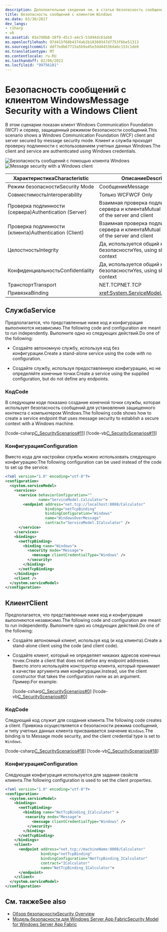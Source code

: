 ```yaml
---
description: Дополнительные сведения см. в статье безопасность сообщений с помощью клиента Windows.
title: Безопасность сообщений с клиентом Windows
ms.date: 03/30/2017
dev_langs:
- csharp
- vb
ms.assetid: 01e7d0b8-10f9-45c3-a4c5-53d44dc61eb8
ms.openlocfilehash: 97d415f68b4374ab2b18360347d7753f6be51313
ms.sourcegitcommit: ddf7edb67715a5b9a45e3dd44536dabc153c1de0
ms.translationtype: MT
ms.contentlocale: ru-RU
ms.lasthandoff: 02/06/2021
ms.locfileid: "99756101"
---
```

# <a name="message-security-with-a-windows-client"></a><span data-ttu-id="084ff-103">Безопасность сообщений с клиентом Windows</span><span class="sxs-lookup"><span data-stu-id="084ff-103">Message Security with a Windows Client</span></span>

<span data-ttu-id="084ff-104">В этом сценарии показан клиент Windows Communication Foundation (WCF) и сервер, защищенный режимом безопасности сообщений.</span><span class="sxs-lookup"><span data-stu-id="084ff-104">This scenario shows a Windows Communication Foundation (WCF) client and server secured by message security mode.</span></span> <span data-ttu-id="084ff-105">Клиент и служба проходят проверку подлинности с использованием учетных данных Windows.</span><span class="sxs-lookup"><span data-stu-id="084ff-105">The client and service are authenticated using Windows credentials.</span></span>  
  
 <span data-ttu-id="084ff-106">![Безопасность сообщений с помощью клиента Windows](media/1c8618d4-0005-4022-beb6-32fd087a8c3c.gif "1c8618d4-0005-4022-beb6-32fd087a8c3c")</span><span class="sxs-lookup"><span data-stu-id="084ff-106">![Message security with a Windows client](media/1c8618d4-0005-4022-beb6-32fd087a8c3c.gif "1c8618d4-0005-4022-beb6-32fd087a8c3c")</span></span>  
  
|<span data-ttu-id="084ff-107">Характеристика</span><span class="sxs-lookup"><span data-stu-id="084ff-107">Characteristic</span></span>|<span data-ttu-id="084ff-108">Описание</span><span class="sxs-lookup"><span data-stu-id="084ff-108">Description</span></span>|  
|--------------------|-----------------|  
|<span data-ttu-id="084ff-109">Режим безопасности</span><span class="sxs-lookup"><span data-stu-id="084ff-109">Security Mode</span></span>|<span data-ttu-id="084ff-110">Сообщение</span><span class="sxs-lookup"><span data-stu-id="084ff-110">Message</span></span>|  
|<span data-ttu-id="084ff-111">Совместимость</span><span class="sxs-lookup"><span data-stu-id="084ff-111">Interoperability</span></span>|<span data-ttu-id="084ff-112">Только WCF</span><span class="sxs-lookup"><span data-stu-id="084ff-112">WCF Only</span></span>|  
|<span data-ttu-id="084ff-113">Проверка подлинности (сервера)</span><span class="sxs-lookup"><span data-stu-id="084ff-113">Authentication (Server)</span></span>|<span data-ttu-id="084ff-114">Взаимная проверка подлинности сервера и клиента</span><span class="sxs-lookup"><span data-stu-id="084ff-114">Mutual authentication of the server and client</span></span>|  
|<span data-ttu-id="084ff-115">Проверка подлинности (клиента)</span><span class="sxs-lookup"><span data-stu-id="084ff-115">Authentication (Client)</span></span>|<span data-ttu-id="084ff-116">Взаимная проверка подлинности сервера и клиента</span><span class="sxs-lookup"><span data-stu-id="084ff-116">Mutual authentication of the server and client</span></span>|  
|<span data-ttu-id="084ff-117">Целостность</span><span class="sxs-lookup"><span data-stu-id="084ff-117">Integrity</span></span>|<span data-ttu-id="084ff-118">Да, используется общий контекст безопасности</span><span class="sxs-lookup"><span data-stu-id="084ff-118">Yes, using shared security context</span></span>|  
|<span data-ttu-id="084ff-119">Конфиденциальность</span><span class="sxs-lookup"><span data-stu-id="084ff-119">Confidentiality</span></span>|<span data-ttu-id="084ff-120">Да, используется общий контекст безопасности</span><span class="sxs-lookup"><span data-stu-id="084ff-120">Yes, using shared security context</span></span>|  
|<span data-ttu-id="084ff-121">Транспорт</span><span class="sxs-lookup"><span data-stu-id="084ff-121">Transport</span></span>|<span data-ttu-id="084ff-122">NET.TCP</span><span class="sxs-lookup"><span data-stu-id="084ff-122">NET.TCP</span></span>|  
|<span data-ttu-id="084ff-123">Привязка</span><span class="sxs-lookup"><span data-stu-id="084ff-123">Binding</span></span>|<xref:System.ServiceModel.NetTcpBinding>|  
  
## <a name="service"></a><span data-ttu-id="084ff-124">Служба</span><span class="sxs-lookup"><span data-stu-id="084ff-124">Service</span></span>  

 <span data-ttu-id="084ff-125">Предполагается, что представленные ниже код и конфигурация выполняются независимо.</span><span class="sxs-lookup"><span data-stu-id="084ff-125">The following code and configuration are meant to run independently.</span></span> <span data-ttu-id="084ff-126">Выполните одно из следующих действий.</span><span class="sxs-lookup"><span data-stu-id="084ff-126">Do one of the following:</span></span>  
  
- <span data-ttu-id="084ff-127">Создайте автономную службу, используя код без конфигурации.</span><span class="sxs-lookup"><span data-stu-id="084ff-127">Create a stand-alone service using the code with no configuration.</span></span>  
  
- <span data-ttu-id="084ff-128">Создайте службу, используя предоставленную конфигурацию, но не определяйте конечные точки.</span><span class="sxs-lookup"><span data-stu-id="084ff-128">Create a service using the supplied configuration, but do not define any endpoints.</span></span>  
  
### <a name="code"></a><span data-ttu-id="084ff-129">Код</span><span class="sxs-lookup"><span data-stu-id="084ff-129">Code</span></span>  

 <span data-ttu-id="084ff-130">В следующем коде показано создание конечной точки службы, которая использует безопасность сообщений для установления защищенного контекста с компьютером Windows.</span><span class="sxs-lookup"><span data-stu-id="084ff-130">The following code shows how to create a service endpoint that uses message security to establish a secure context with a Windows machine.</span></span>  
  
 [!code-csharp[C_SecurityScenarios#11](../../../../samples/snippets/csharp/VS_Snippets_CFX/c_securityscenarios/cs/source.cs#11)]
 [!code-vb[C_SecurityScenarios#11](../../../../samples/snippets/visualbasic/VS_Snippets_CFX/c_securityscenarios/vb/source.vb#11)]  
  
### <a name="configuration"></a><span data-ttu-id="084ff-131">Конфигурация</span><span class="sxs-lookup"><span data-stu-id="084ff-131">Configuration</span></span>  

 <span data-ttu-id="084ff-132">Вместо кода для настройки службы можно использовать следующую конфигурацию:</span><span class="sxs-lookup"><span data-stu-id="084ff-132">The following configuration can be used instead of the code to set up the service:</span></span>  
  
```xml  
<?xml version="1.0" encoding="utf-8"?>  
<configuration>  
  <system.serviceModel>  
    <services>  
      <service behaviorConfiguration=""  
               name="ServiceModel.Calculator">  
        <endpoint address="net.tcp://localhost:8008/Calculator"  
                  binding="netTcpBinding"  
                  bindingConfiguration="Windows"  
                  name="WindowsOverMessage"  
                  contract="ServiceModel.ICalculator" />  
      </service>  
    </services>  
    <bindings>  
      <netTcpBinding>  
        <binding name="Windows">  
          <security mode="Message">  
            <message clientCredentialType="Windows" />  
          </security>  
        </binding>  
      </netTcpBinding>  
    </bindings>  
    <client />  
  </system.serviceModel>  
</configuration>  
```  
  
## <a name="client"></a><span data-ttu-id="084ff-133">Клиент</span><span class="sxs-lookup"><span data-stu-id="084ff-133">Client</span></span>  

 <span data-ttu-id="084ff-134">Предполагается, что представленные ниже код и конфигурация выполняются независимо.</span><span class="sxs-lookup"><span data-stu-id="084ff-134">The following code and configuration are meant to run independently.</span></span> <span data-ttu-id="084ff-135">Выполните одно из следующих действий.</span><span class="sxs-lookup"><span data-stu-id="084ff-135">Do one of the following:</span></span>  
  
- <span data-ttu-id="084ff-136">Создайте автономный клиент, используя код (и код клиента).</span><span class="sxs-lookup"><span data-stu-id="084ff-136">Create a stand-alone client using the code (and client code).</span></span>  
  
- <span data-ttu-id="084ff-137">Создайте клиент, который не определяет никаких адресов конечных точек.</span><span class="sxs-lookup"><span data-stu-id="084ff-137">Create a client that does not define any endpoint addresses.</span></span> <span data-ttu-id="084ff-138">Вместо этого используйте конструктор клиента, который принимает в качестве аргумента имя конфигурации.</span><span class="sxs-lookup"><span data-stu-id="084ff-138">Instead, use the client constructor that takes the configuration name as an argument.</span></span> <span data-ttu-id="084ff-139">Пример:</span><span class="sxs-lookup"><span data-stu-id="084ff-139">For example:</span></span>  
  
     [!code-csharp[C_SecurityScenarios#0](../../../../samples/snippets/csharp/VS_Snippets_CFX/c_securityscenarios/cs/source.cs#0)]
     [!code-vb[C_SecurityScenarios#0](../../../../samples/snippets/visualbasic/VS_Snippets_CFX/c_securityscenarios/vb/source.vb#0)]  
  
### <a name="code"></a><span data-ttu-id="084ff-140">Код</span><span class="sxs-lookup"><span data-stu-id="084ff-140">Code</span></span>  

 <span data-ttu-id="084ff-141">Следующий код служит для создания клиента.</span><span class="sxs-lookup"><span data-stu-id="084ff-141">The following code creates a client.</span></span> <span data-ttu-id="084ff-142">Привязка осуществляется к безопасности режима сообщений, и типу учетных данных клиента присваивается значение `Windows`.</span><span class="sxs-lookup"><span data-stu-id="084ff-142">The binding is to Message mode security, and the client credential type is set to `Windows`.</span></span>  
  
 [!code-csharp[C_SecurityScenarios#18](../../../../samples/snippets/csharp/VS_Snippets_CFX/c_securityscenarios/cs/source.cs#18)]
 [!code-vb[C_SecurityScenarios#18](../../../../samples/snippets/visualbasic/VS_Snippets_CFX/c_securityscenarios/vb/source.vb#18)]  
  
### <a name="configuration"></a><span data-ttu-id="084ff-143">Конфигурация</span><span class="sxs-lookup"><span data-stu-id="084ff-143">Configuration</span></span>  

 <span data-ttu-id="084ff-144">Следующая конфигурация используется для задания свойств клиента.</span><span class="sxs-lookup"><span data-stu-id="084ff-144">The following configuration is used to set the client properties.</span></span>  
  
```xml  
<?xml version="1.0" encoding="utf-8"?>  
<configuration>  
  <system.serviceModel>  
    <bindings>  
      <netTcpBinding>  
        <binding name="NetTcpBinding_ICalculator" >  
         <security mode="Message">  
            <message clientCredentialType="Windows" />  
          </security>  
        </binding>  
      </netTcpBinding>  
    </bindings>  
    <client>  
      <endpoint address="net.tcp://machineName:8008/Calculator"
                binding="netTcpBinding"  
                bindingConfiguration="NetTcpBinding_ICalculator"  
                contract="ICalculator"  
                name="NetTcpBinding_ICalculator">
      </endpoint>  
    </client>  
  </system.serviceModel>  
</configuration>  
```  
  
## <a name="see-also"></a><span data-ttu-id="084ff-145">См. также</span><span class="sxs-lookup"><span data-stu-id="084ff-145">See also</span></span>

- [<span data-ttu-id="084ff-146">Обзор безопасности</span><span class="sxs-lookup"><span data-stu-id="084ff-146">Security Overview</span></span>](security-overview.md)
- <span data-ttu-id="084ff-147">[Модель безопасности для Windows Server App Fabric](/previous-versions/appfabric/ee677202(v=azure.10))</span><span class="sxs-lookup"><span data-stu-id="084ff-147">[Security Model for Windows Server App Fabric](/previous-versions/appfabric/ee677202(v=azure.10))</span></span>

